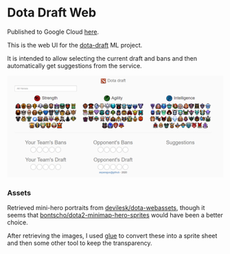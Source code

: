 # Dota Draft Web
Published to Google Cloud [here](https://dota-draft-web.uc.r.appspot.com/).

This is the web UI for the [dota-draft](https://github.com/asparagus/dota-draft) ML project.

It is intended to allow selecting the current draft and bans and then automatically get suggestions from the service.

![Screenshot](dota-draft.png)

### Assets
Retrieved mini-hero portraits from [devilesk/dota-webassets](https://github.com/devilesk/dota-webassets/tree/master/images/miniheroes), though it seems that [bontscho/dota2-minimap-hero-sprites](https://github.com/bontscho/dota2-minimap-hero-sprites) would have been a better choice.

After retrieving the images, I used [glue](https://glue.readthedocs.io/en/latest/) to convert these into a sprite sheet and then some other tool to keep the transparency.